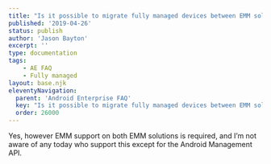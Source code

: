 ```yaml
---
title: "Is it possible to migrate fully managed devices between EMM solutions?"
published: '2019-04-26'
status: publish
author: 'Jason Bayton'
excerpt: ''
type: documentation
tags: 
    - AE FAQ
    - Fully managed
layout: base.njk
eleventyNavigation:
  parent: 'Android Enterprise FAQ'
  key: "Is it possible to migrate fully managed devices between EMM solutions?"
  order: 26000
--- 
```

Yes, however EMM support on both EMM solutions is required, and I’m not aware of any today who support this except for the Android Management API.

